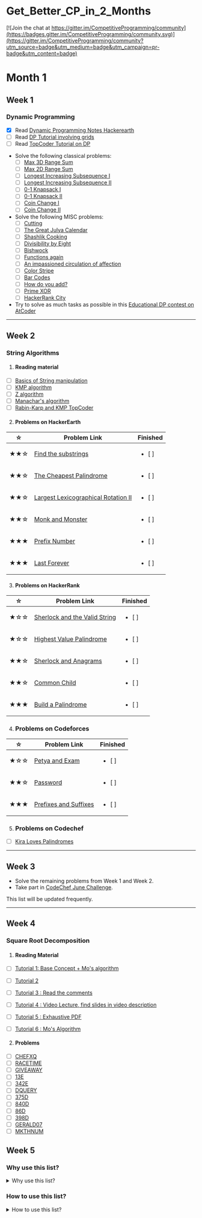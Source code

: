 # Get_Better_CP_in_2_Months

[![Join the chat at https://gitter.im/CompetitiveProgramming/community](https://badges.gitter.im/CompetitiveProgramming/community.svg)](https://gitter.im/CompetitiveProgramming/community?utm_source=badge&utm_medium=badge&utm_campaign=pr-badge&utm_content=badge)

# Month 1

## Week 1
### Dynamic Programming
- [X] Read [Dynamic Programming Notes Hackerearth](https://www.hackerearth.com/practice/notes/dynamic-programming-i-1/)
- [ ] Read [DP Tutorial involving grids](https://www.hackerearth.com/practice/notes/dynamic-programming-problems-involving-grids/)
- [ ] Read [TopCoder Tutorial on DP](https://www.topcoder.com/community/competitive-programming/tutorials/dynamic-programming-from-novice-to-advanced/)
- Solve the following classical problems:
  - [ ] [Max 3D Range Sum](https://uva.onlinejudge.org/index.php?option=com_onlinejudge&Itemid=8&category=649&page=show_problem&problem=1696)
  - [ ] [Max 2D Range Sum](https://uva.onlinejudge.org/index.php?option=com_onlinejudge&Itemid=8&category=650&page=show_problem&problem=3102)
  - [ ] [Longest Increasing Subsequence I](https://uva.onlinejudge.org/index.php?option=com_onlinejudge&Itemid=8&category=651&page=show_problem&problem=2890)
  - [ ] [Longest Increasing Subsequence II](https://uva.onlinejudge.org/index.php?option=com_onlinejudge&Itemid=8&category=651&page=show_problem&problem=2451)
  - [ ] [0-1 Knapsack I](https://uva.onlinejudge.org/index.php?option=com_onlinejudge&Itemid=8&category=652&page=show_problem&problem=1557)
  - [ ] [0-1 Knapsack II](https://uva.onlinejudge.org/index.php?option=com_onlinejudge&Itemid=8&category=652&page=show_problem&problem=2613)
  - [ ] [Coin Change I](https://uva.onlinejudge.org/index.php?option=com_onlinejudge&Itemid=8&category=653&page=show_problem&problem=1247)
  - [ ] [Coin Change II](https://uva.onlinejudge.org/index.php?option=com_onlinejudge&Itemid=8&category=653&page=show_problem&problem=2512)
- Solve the following MISC problems:
  - [ ] [Cutting](https://codeforces.com/problemset/problem/998/B)
  - [ ] [The Great Julya Calendar](https://codeforces.com/problemset/problem/331/C1)
  - [ ] [Shashlik Cooking](https://codeforces.com/problemset/problem/1040/B)
  - [ ] [Divisibility by Eight](https://codeforces.com/problemset/problem/550/C)
  - [ ] [Bishwock](https://codeforces.com/problemset/problem/991/D)
  - [ ] [Functions again](https://codeforces.com/problemset/problem/788/A)
  - [ ] [An impassioned circulation of affection](https://codeforces.com/problemset/problem/814/C)
  - [ ] [Color Stripe](https://codeforces.com/problemset/problem/219/C)
  - [ ] [Bar Codes](https://uva.onlinejudge.org/index.php?option=com_onlinejudge&Itemid=8&category=655&page=show_problem&problem=1662)
  - [ ] [How do you add?](https://uva.onlinejudge.org/index.php?option=com_onlinejudge&Itemid=8&category=655&page=show_problem&problem=1884)
  - [ ] [Prime XOR](https://www.hackerrank.com/challenges/prime-xor/problem)
  - [ ] [HackerRank City](https://www.hackerrank.com/challenges/hr-city/problem)
- Try to solve as much tasks as possible in this [Educational DP contest on AtCoder](https://atcoder.jp/contests/dp)

***

## Week 2
### String Algorithms
1. #### Reading material
- [ ] [Basics of String manipulation](https://www.hackerearth.com/practice/algorithms/string-algorithm/basics-of-string-manipulation/tutorial/)
- [ ] [KMP algorithm](https://www.hackerearth.com/practice/algorithms/string-algorithm/string-searching/tutorial/)
- [ ] [Z algorithm](https://www.hackerearth.com/practice/algorithms/string-algorithm/z-algorithm/tutorial/)
- [ ] [Manachar's algorithm](https://www.hackerearth.com/practice/algorithms/string-algorithm/manachars-algorithm/tutorial/)
- [ ] [Rabin-Karp and KMP TopCoder](https://www.topcoder.com/community/competitive-programming/tutorials/introduction-to-string-searching-algorithms/)

2. #### Problems on HackerEarth
| ☆   | Problem Link                                                                                                                                                                              | Finished                  |
|-----|-------------------------------------------------------------------------------------------------------------------------------------------------------------------------------------------|---------------------------|
| ★★☆ | [Find the substrings](https://www.hackerearth.com/practice/algorithms/string-algorithm/basics-of-string-manipulation/practice-problems/algorithm/find-the-substrings/)                    | <ul> <li> [ ] </li> </ul> |
| ★★☆ | [The Cheapest Palindrome](https://www.hackerearth.com/practice/algorithms/string-algorithm/basics-of-string-manipulation/practice-problems/algorithm/make-the-cheapest-palindrome-1/)     | <ul> <li> [ ] </li> </ul> |
| ★★☆ | [Largest Lexicographical Rotation II](https://www.hackerearth.com/practice/algorithms/string-algorithm/string-searching/practice-problems/algorithm/largest-lexicographical-rotation-ii/) | <ul> <li> [ ] </li> </ul> |
| ★★☆ | [Monk and Monster](https://www.hackerearth.com/practice/algorithms/string-algorithm/string-searching/practice-problems/algorithm/monk-and-monster-1acbb78c/)                              | <ul> <li> [ ] </li> </ul> |
| ★★★ | [Prefix Number](https://www.hackerearth.com/practice/algorithms/string-algorithm/z-algorithm/practice-problems/algorithm/prefix-number-f5c76976/)                                         | <ul> <li> [ ] </li> </ul> |
| ★★★ | [Last Forever](https://www.hackerearth.com/practice/algorithms/string-algorithm/manachars-algorithm/practice-problems/algorithm/last-forever/)                                            | <ul> <li> [ ] </li> </ul> |

3. #### Problems on HackerRank
| ☆   | Problem Link                                                                                             | Finished                  |
|-----|----------------------------------------------------------------------------------------------------------|---------------------------|
| ★☆☆ | [Sherlock and the Valid String](https://www.hackerrank.com/challenges/sherlock-and-valid-string/problem) | <ul> <li> [ ] </li> </ul> |
| ★☆☆ | [Highest Value Palindrome](https://www.hackerrank.com/challenges/richie-rich/problem)                    | <ul> <li> [ ] </li> </ul> |
| ★★☆ | [Sherlock and Anagrams](https://www.hackerrank.com/challenges/sherlock-and-anagrams/problem)             | <ul> <li> [ ] </li> </ul> |
| ★★☆ | [Common Child](https://www.hackerrank.com/challenges/common-child/problem)                               | <ul> <li> [ ] </li> </ul> |
| ★★★ | [Build a Palindrome](https://www.hackerrank.com/challenges/challenging-palindromes/problem)              | <ul> <li> [ ] </li> </ul> |

4. ### Problems on Codeforces

| ☆   | Problem Link                                                                                             | Finished                  |
|-----|----------------------------------------------------------------------------------------------------------|---------------------------|
| ★☆☆ | [Petya and Exam](https://codeforces.com/problemset/problem/832/B) | <ul> <li> [ ] </li> </ul> |
| ★★☆ | [Password](https://codeforces.com/problemset/problem/126/B)              | <ul> <li> [ ] </li> </ul> |
| ★★★ | [Prefixes and Suffixes](https://codeforces.com/problemset/problem/432/D)              | <ul> <li> [ ] </li> </ul> |

5. ### Problems on Codechef
- [ ] [Kira Loves Palindromes](https://www.codechef.com/APRIL19A/problems/KLPM/)

***

## Week 3
- Solve the remaining problems from Week 1 and Week 2.
- Take part in [CodeChef June Challenge](https://www.codechef.com/JUNE19).

This list will be updated frequently.

***

## Week 4
### Square Root Decomposition
1. #### Reading Material
- [ ] [Tutorial 1: Base Concept + Mo's algorithm](https://cp-algorithms.com/data_structures/sqrt_decomposition.html)
- [ ] [Tutorial 2](https://codeforces.com/blog/entry/20489)
- [ ] [Tutorial 3 : Read the comments](https://codeforces.com/blog/entry/16883)
- [ ] [Tutorial 4 : Video Lecture, find slides in video description](https://www.youtube.com/watch?v=VGq6w9TlJBY)
- [ ] [Tutorial 5 : Exhaustive PDF](http://acm.math.spbu.ru/~sk1/mm/lections/mipt2016-sqrt/mipt-2016-burunduk1-sqrt.en.pdf)
- [ ] [Tutorial 6 : Mo's Algorithm](https://blog.anudeep2011.com/mos-algorithm/)


2. #### Problems

- [ ] [CHEFXQ](https://www.codechef.com/problems/CHEFEXQ)
- [ ] [RACETIME](https://www.spoj.com/problems/RACETIME)
- [ ] [GIVEAWAY](http://www.spoj.com/problems/GIVEAWAY/)
- [ ] [13E](http://codeforces.com/contest/13/problem/E)
- [ ] [342E](https://codeforces.com/contest/342/problem/E)
- [ ] [DQUERY](http://www.spoj.com/problems/DQUERY/)
- [ ] [375D](http://codeforces.com/problemset/problem/375/D)
- [ ] [840D](http://codeforces.com/contest/840/problem/D)
- [ ] [86D](https://codeforces.com/contest/86/problem/D)
- [ ] [398D](https://codeforces.com/contest/398/problem/D)
- [ ] [GERALD07](https://www.codechef.com/problems/GERALD07)
- [ ] [MKTHNUM](https://www.spoj.com/problems/MKTHNUM/)

## Week 5


### Why use this list?

<details>
  <summary>Why use this list?</summary>
  
Since getting better at competitive programming takes a lot of effort, you need to keep practicing a lot of problems. This list will keep you focussed and you will have a target with you that you need to finish atleast these many problems before moving on. It can help you organize your practice.

</details>

### How to use this list?

<details>
  <summary>How to use this list?</summary>

The Github markdown's task list feature is used to check progress.

**Create a new branch so that you can check items like this, just put a x in the brackets: [x]**

- **One time steps**:
1. Fork this repository. 
2. Clone the forked repository.

      `git clone https://github.com/your_user_name/Get_Better_at_CP_in_2_Months/`
    
3. Create a new branch for tracking your progress. Let's name this *your_user_name*

      `git checkout -b your_user_name`
      
4. Add remote

      `git remote add your_user_name https://github.com/your_user_name/Get_Better_at_CP_in_2_Months/`
  
- **Marking tasks as completed and pushing to your branch**:

      git add .
      git commit -m "Completed tasks x and y"
      git rebase your_user_name/master
      git push --force
    
- **Keeping your fork's list updated with the changes made here**:

      git remote add upstream https://github.com/sahilbansal17/Get_Better_at_CP_in_2_Months.git
      git checkout master
      git pull upstream master
      git push your_user_name master

Refer to [this](https://github.com/susam/gitpr/blob/master/README.md) for understanding more about Fork and PR workflow.
</details>
